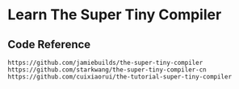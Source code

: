 # Learn The Super Tiny Compiler

## Code Reference

```
https://github.com/jamiebuilds/the-super-tiny-compiler
https://github.com/starkwang/the-super-tiny-compiler-cn
https://github.com/cuixiaorui/the-tutorial-super-tiny-compiler
```
